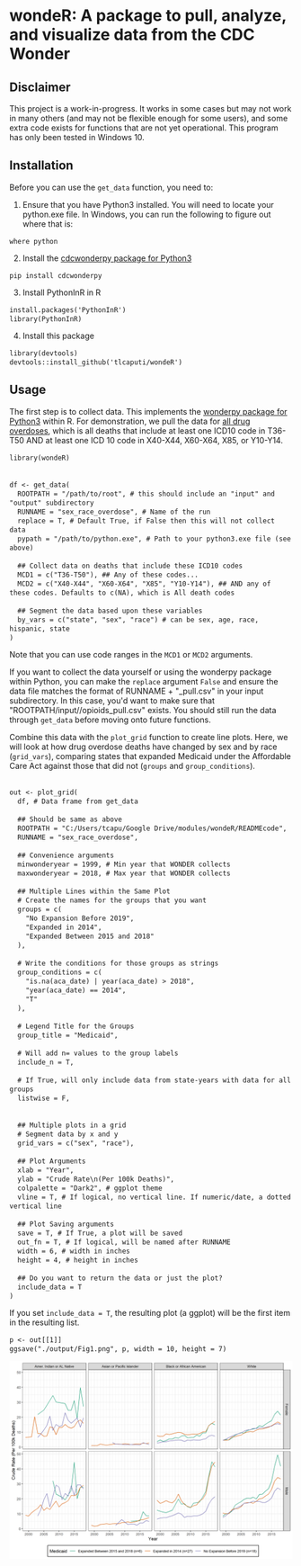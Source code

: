 # wondeR: A package to pull, analyze, and visualize data from the CDC Wonder

## Disclaimer
This project is a work-in-progress. It works in some cases but may not work in many others (and may not be flexible enough for some users), and some extra code exists for functions that are not yet operational. This program has only been tested in Windows 10.


## Installation

Before you can use the `get_data` function, you need to:

1. Ensure that you have Python3 installed. You will need to locate your python.exe file. In Windows, you can run the following to figure out where that is:

```console
where python
```

2. Install the [cdcwonderpy package for Python3](https://www.github.com/tlcaputi/cdcwonderpy)

```console
pip install cdcwonderpy
```

3. Install PythonInR in R

```{r}
install.packages('PythonInR')
library(PythonInR)
```

4. Install this package

```{r}
library(devtools)
devtools::install_github('tlcaputi/wondeR')
```

## Usage

The first step is to collect data. This implements the [wonderpy package for Python3](https://www.github.com/tlcaputi/cdcwonderpy) within R. For demonstration, we pull the data for [all drug overdoses](https://cdn.ymaws.com/www.cste.org/resource/resmgr/Injury/Analysis_of_data_on_drug_poi.pdf), which is all deaths that include at least one ICD10 code in T36-T50 AND at least one ICD 10 code in X40-X44, X60-X64, X85, or Y10-Y14.


```{r}
library(wondeR)


df <- get_data(
  ROOTPATH = "/path/to/root", # this should include an "input" and "output" subdirectory
  RUNNAME = "sex_race_overdose", # Name of the run
  replace = T, # Default True, if False then this will not collect data
  pypath = "/path/to/python.exe", # Path to your python3.exe file (see above)

  ## Collect data on deaths that include these ICD10 codes
  MCD1 = c("T36-T50"), ## Any of these codes...
  MCD2 = c("X40-X44", "X60-X64", "X85", "Y10-Y14"), ## AND any of these codes. Defaults to c(NA), which is All death codes

  ## Segment the data based upon these variables
  by_vars = c("state", "sex", "race") # can be sex, age, race, hispanic, state
)

```

Note that you can use code ranges in the `MCD1` or `MCD2` arguments.

If you want to collect the data yourself or using the wonderpy package within Python, you can make the `replace` argument `False` and ensure the data file matches the format of RUNNAME + "_pull.csv" in your input subdirectory. In this case, you'd want to make sure that "ROOTPATH/input//opioids_pull.csv" exists. You should still run the data through `get_data` before moving onto future functions.

Combine this data with the `plot_grid` function to create line plots. Here, we will look at how drug overdose deaths have changed by sex and by race (`grid_vars`), comparing states that expanded Medicaid under the Affordable Care Act against those that did not (`groups` and `group_conditions`).


```{r}

out <- plot_grid(
  df, # Data frame from get_data

  ## Should be same as above
  ROOTPATH = "C:/Users/tcapu/Google Drive/modules/wondeR/READMEcode",
  RUNNAME = "sex_race_overdose",

  ## Convenience arguments
  minwonderyear = 1999, # Min year that WONDER collects
  maxwonderyear = 2018, # Max year that WONDER collects

  ## Multiple Lines within the Same Plot
  # Create the names for the groups that you want
  groups = c(
    "No Expansion Before 2019",
    "Expanded in 2014",
    "Expanded Between 2015 and 2018"
  ),

  # Write the conditions for those groups as strings
  group_conditions = c(
    "is.na(aca_date) | year(aca_date) > 2018",
    "year(aca_date) == 2014",
    "T"
  ),

  # Legend Title for the Groups
  group_title = "Medicaid",

  # Will add n= values to the group labels
  include_n = T,

  # If True, will only include data from state-years with data for all groups
  listwise = F,


  ## Multiple plots in a grid
  # Segment data by x and y
  grid_vars = c("sex", "race"),

  ## Plot Arguments
  xlab = "Year",
  ylab = "Crude Rate\n(Per 100k Deaths)",
  colpalette = "Dark2", # ggplot theme
  vline = T, # If logical, no vertical line. If numeric/date, a dotted vertical line

  ## Plot Saving arguments
  save = T, # If True, a plot will be saved
  out_fn = T, # If logical, will be named after RUNNAME
  width = 6, # width in inches
  height = 4, # height in inches

  ## Do you want to return the data or just the plot?
  include_data = T
)
```


If you set `include_data = T`, the resulting plot (a ggplot) will be the first item in the resulting list.


```{r}
p <- out[[1]]
ggsave("./output/Fig1.png", p, width = 10, height = 7)

```


![drug-overdoses-sex-race](READMEcode/output/Fig1.png)
